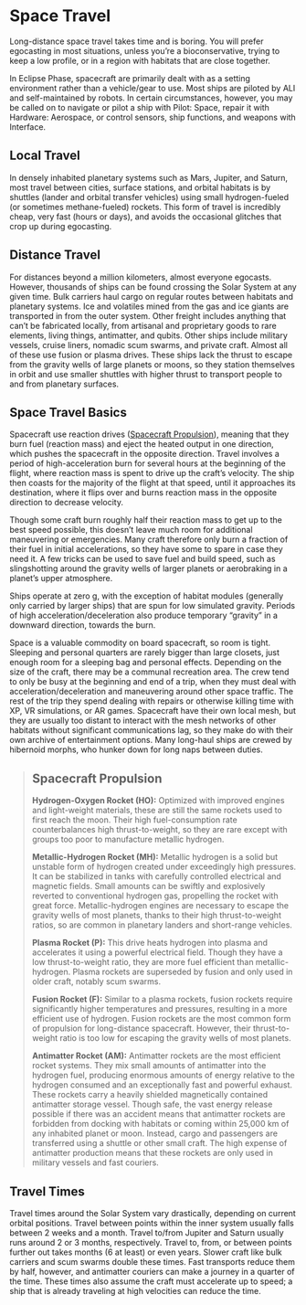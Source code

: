 # Space Travel

Long-distance space travel takes time and is boring. You will prefer egocasting in most situations, unless you’re a bioconservative, trying to keep a low profile, or in a region with habitats that are close together.

In Eclipse Phase, spacecraft are primarily dealt with as a setting environment rather than a vehicle/gear to use. Most ships are piloted by ALI and self-maintained by robots. In certain circumstances, however, you may be called on to navigate or pilot a ship with Pilot: Space, repair it with Hardware: Aerospace, or control sensors, ship functions, and weapons with Interface.

## Local Travel

In densely inhabited planetary systems such as Mars, Jupiter, and Saturn, most travel between cities, surface stations, and orbital habitats is by shuttles (lander and orbital transfer vehicles) using small hydrogen-fueled (or sometimes methane-fueled) rockets. This form of travel is incredibly cheap, very fast (hours or days), and avoids the occasional glitches that crop up during egocasting.

## Distance Travel

For distances beyond a million kilometers, almost everyone egocasts. However, thousands of ships can be found crossing the Solar System at any given time. Bulk carriers haul cargo on regular routes between habitats and planetary systems. Ice and volatiles mined from the gas and ice giants are transported in from the outer system. Other freight includes anything that can’t be fabricated locally, from artisanal and proprietary goods to rare elements, living things, antimatter, and qubits. Other ships include military vessels, cruise liners, nomadic scum swarms, and private craft. Almost all of these use fusion or plasma drives. These ships lack the thrust to escape from the gravity wells of large planets or moons, so they station themselves in orbit and use smaller shuttles with higher thrust to transport people to and from planetary surfaces.

## Space Travel Basics

Spacecraft use reaction drives ([Spacecraft Propulsion](../15/09-space-travel.md#spacecraft-propulsion)), meaning that they burn fuel (reaction mass) and eject the heated output in one direction, which pushes the spacecraft in the opposite direction. Travel involves a period of high-acceleration burn for several hours at the beginning of the flight, where reaction mass is spent to drive up the craft’s velocity. The ship then coasts for the majority of the flight at that speed, until it approaches its destination, where it flips over and burns reaction mass in the opposite direction to decrease velocity.

Though some craft burn roughly half their reaction mass to get up to the best speed possible, this doesn’t leave much room for additional maneuvering or emergencies. Many craft therefore only burn a fraction of their fuel in initial accelerations, so they have some to spare in case they need it. A few tricks can be used to save fuel and build speed, such as slingshotting around the gravity wells of larger planets or aerobraking in a planet’s upper atmosphere.

Ships operate at zero g, with the exception of habitat modules (generally only carried by larger ships) that are spun for low simulated gravity. Periods of high acceleration/deceleration also produce temporary “gravity” in a downward direction, towards the burn.

Space is a valuable commodity on board spacecraft, so room is tight. Sleeping and personal quarters are rarely bigger than large closets, just enough room for a sleeping bag and personal effects. Depending on the size of the craft, there may be a communal recreation area. The crew tend to only be busy at the beginning and end of a trip, when they must deal with acceleration/deceleration and maneuvering around other space traffic. The rest of the trip they spend dealing with repairs or otherwise killing time with XP, VR simulations, or AR games. Spacecraft have their own local mesh, but they are usually too distant to interact with the mesh networks of other habitats without significant communications lag, so they make do with their own archive of entertainment options. Many long-haul ships are crewed by hibernoid morphs, who hunker down for long naps between duties.

<blockquote>

## Spacecraft Propulsion

**Hydrogen-Oxygen Rocket (HO):** Optimized with improved engines and light-weight materials, these are still the same rockets used to first reach the moon. Their high fuel-consumption rate counterbalances high thrust-to-weight, so they are rare except with groups too poor to manufacture metallic hydrogen.

**Metallic-Hydrogen Rocket (MH):** Metallic hydrogen is a solid but unstable form of hydrogen created under exceedingly high pressures. It can be stabilized in tanks with carefully controlled electrical and magnetic fields. Small amounts can be swiftly and explosively reverted to conventional hydrogen gas, propelling the rocket with great force. Metallic-hydrogen engines are necessary to escape the gravity wells of most planets, thanks to their high thrust-to-weight ratios, so are common in planetary landers and short-range vehicles.

**Plasma Rocket (P):** This drive heats hydrogen into plasma and accelerates it using a powerful electrical field. Though they have a low thrust-to-weight ratio, they are more fuel efficient than metallic-hydrogen. Plasma rockets are superseded by fusion and only used in older craft, notably scum swarms.

**Fusion Rocket (F):** Similar to a plasma rockets, fusion rockets require significantly higher temperatures and pressures, resulting in a more efficient use of hydrogen. Fusion rockets are the most common form of propulsion for long-distance spacecraft. However, their thrust-to-weight ratio is too low for escaping the gravity wells of most planets.

**Antimatter Rocket (AM):** Antimatter rockets are the most efficient rocket systems. They mix small amounts of antimatter into the hydrogen fuel, producing enormous amounts of energy relative to the hydrogen consumed and an exceptionally fast and powerful exhaust. These rockets carry a heavily shielded magnetically contained antimatter storage vessel. Though safe, the vast energy release possible if there was an accident means that antimatter rockets are forbidden from docking with habitats or coming within 25,000&nbsp;km of any inhabited planet or moon. Instead, cargo and passengers are transferred using a shuttle or other small craft. The high expense of antimatter production means that these rockets are only used in military vessels and fast couriers.

</blockquote>

## Travel Times

Travel times around the Solar System vary drastically, depending on current orbital positions. Travel between points within the inner system usually falls between 2 weeks and a month. Travel to/from Jupiter and Saturn usually runs around 2 or 3 months, respectively. Travel to, from, or between points further out takes months (6 at least) or even years. Slower craft like bulk carriers and scum swarms double these times. Fast transports reduce them by half, however, and antimatter couriers can make a journey in a quarter of the time. These times also assume the craft must accelerate up to speed; a ship that is already traveling at high velocities can reduce the time.
